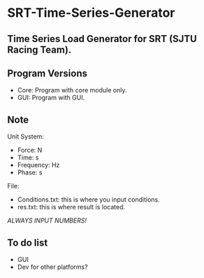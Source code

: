 # SRT-Time-Series-Generator
Time Series Load Generator for SRT (SJTU Racing Team).
---
## Program Versions
- Core: Program with core module only.
- GUI: Program with GUI.
## Note
Unit System:
- Force: N
- Time: s
- Frequency: Hz
- Phase: s

File:
- Conditions.txt: this is where you input conditions.
- res.txt: this is where result is located.

*ALWAYS INPUT NUMBERS!*
## To do list
- GUI
- Dev for other platforms?
